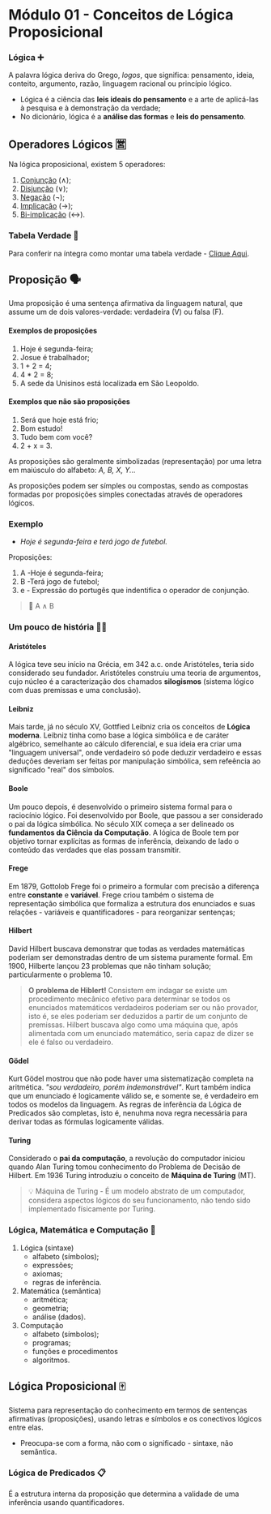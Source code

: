 # Módulo 01 - Conceitos de Lógica Proposicional

### Lógica ➕

A palavra lógica deriva do Grego, _logos_, que significa: pensamento, ideia, conteito, argumento, razão, linguagem racional ou princípio lógico.

- Lógica é a ciência das **leis ideais do pensamento** e a arte de aplicá-las à pesquisa e à demonstração da verdade;
- No dicionário, lógica é a **análise das formas** e **leis do pensamento**.

## Operadores Lógicos 🈺

Na lógica proposicional, existem 5 operadores:

1. [Conjunção](operadores-logicos/conjuncao.md) (∧);
2. [Disjunção](operadores-logicos/disjuncao.md) (∨);
3. [Negação](operadores-logicos/negacao.md) (¬);
4. [Implicação](operadores-logicos/implicacao.md) (→);
5. [Bi-implicação](operadores-logicos/bi-implicacao.md) (↔).

### Tabela Verdade 🍏

Para conferir na íntegra como montar uma tabela verdade - [Clique Aqui](tabela-verdade/README.md).

## Proposição 🗣

Uma proposição é uma sentença afirmativa da linguagem natural, que assume um de dois valores-verdade: verdadeira (V) ou falsa (F).

#### Exemplos de proposições

1. Hoje é segunda-feira;
2. Josue é trabalhador;
3. 1 + 2 = 4;
4. 4 \* 2 = 8;
5. A sede da Unisinos está localizada em São Leopoldo.

#### Exemplos que não são proposições

1. Será que hoje está frio;
2. Bom estudo!
3. Tudo bem com você?
4. 2 + x = 3.

As proposições são geralmente simbolizadas (representação) por uma letra em maiúsculo do alfabeto: _A, B, X, Y..._

As proposições podem ser símples ou compostas, sendo as compostas formadas por proposições simples conectadas através de operadores lógicos.

### Exemplo

- _Hoje é segunda-feira e terá jogo de futebol._

Proposições:

1. A -Hoje é segunda-feira;
2. B -Terá jogo de futebol;
3. e - Expressão do portugês que indentifica o operador de conjunção.

> 🎉 A ∧ B

### Um pouco de história 🧝‍♂️

#### Aristóteles

A lógica teve seu início na Grécia, em 342 a.c. onde Aristóteles, teria sido considerado seu fundador. Aristóteles construiu uma teoria de argumentos, cujo núcleo é a caracterização dos chamados **silogismos** (sistema lógico com duas premissas e uma conclusão).

#### Leibniz

Mais tarde, já no século XV, Gottfied Leibniz cria os conceitos de **Lógica moderna**. Leibniz tinha como base a lógica simbólica e de caráter algébrico, semelhante ao cálculo diferencial, e sua ideia era criar uma "linguagem universal", onde verdadeiro só pode deduzir verdadeiro e essas deduções deveriam ser feitas por manipulação simbólica, sem refeência ao significado "real" dos símbolos.

#### Boole

Um pouco depois, é desenvolvido o primeiro sistema formal para o raciocínio lógico. Foi desenvolvido por Boole, que passou a ser considerado o pai da lógica simbólica. No século XIX começa a ser delineado os **fundamentos da Ciência da Computação**. A lógica de Boole tem por objetivo tornar explícitas as formas de inferência, deixando de lado o conteúdo das verdades que elas possam transmitir.

#### Frege

Em 1879, Gottolob Frege foi o primeiro a formular com precisão a diferença entre **constante** e **variável**. Frege criou também o sistema de representação simbólica que formaliza a estrutura dos enunciados e suas relações - variáveis e quantificadores - para reorganizar sentenças;

#### Hilbert

David Hilbert buscava demonstrar que todas as verdades matemáticas poderiam ser demonstradas dentro de um sistema puramente formal. Em 1900, Hilberte lançou 23 problemas que não tinham solução; particularmente o problema 10.

> **O problema de Hiblert!**
> Consistem em indagar se existe um procedimento mecânico efetivo para determinar se todos os enunciados matemáticos verdadeiros poderiam ser ou não provador, isto é, se eles poderiam ser deduzidos a partir de um conjunto de premissas.
> Hilbert buscava algo como uma máquina que, após alimentada com um enunciado matemático, seria capaz de dizer se ele é falso ou verdadeiro.

#### Gödel

Kurt Gödel mostrou que não pode haver uma sistematização completa na aritmética. _"sou verdadeiro, porém indemonstrável"_. Kurt também indica que um enunciado é logicamente válido se, e somente se, é verdadeiro em todos os modelos da linguagem. As regras de inferência da Lógica de Predicados são completas, isto é, nenuhma nova regra necessária para derivar todas as fórmulas logicamente válidas.

#### Turing

Considerado o **pai da computação**, a revolução do computador iniciou quando Alan Turing tomou conhecimento do Problema de Decisão de Hilbert. Em 1936 Turing introduziu o conceito de **Máquina de Turing** (MT).

> 💡 Máquina de Turing - É um modelo abstrato de um computador, considera aspectos lógicos do seu funcionamento, não tendo sido implementado físicamente por Turing.

### Lógica, Matemática e Computação 🤩

1. Lógica (sintaxe)
   - alfabeto (símbolos);
   - expressões;
   - axiomas;
   - regras de inferência.
2. Matemática (semântica)
   - aritmética;
   - geometria;
   - análise (dados).
3. Computação
   - alfabeto (símbolos);
   - programas;
   - funções e procedimentos
   - algoritmos.

## Lógica Proposicional 🀄

Sistema para representação do conhecimento em termos de sentenças afirmativas (proposições), usando letras e símbolos e os conectivos lógicos entre elas.

- Preocupa-se com a forma, não com o significado - sintaxe, não semântica.

### Lógica de Predicados 📋

É a estrutura interna da proposição que determina a validade de uma inferência usando quantificadores.
